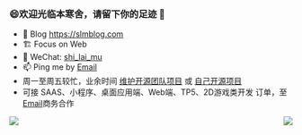 ### 😄欢迎光临本寒舍，请留下你的足迹 👋

- 🎨 Blog https://slmblog.com
- 🏗 Focus on Web
- 💬 WeChat: [shi_lai_mu](shi_lai_mu)
- 📫 Ping me by [Email](mailto:admin@slmblog.com)
- 周一至周五较忙，业余时间 [维护开源团队项目](https://github.com/wangeditor-team) 或 [自己开源项目](https://github.com/shi-lai-mu)
- 可接 SAAS、小程序、桌面应用端、Web端、TP5、2D游戏类开发 订单，至[Email](mailto:admin@slmblog.com)商务合作

<div>
  <img align="left" src=https://github-readme-stats.vercel.app/api/top-langs/?username=shi-lai-mu&show_icons=true&icon_color=ad0d52&text_color=24292e&bg_color=ffffff&hide_title=true" />
</div>
<div>
  <img align="right" src="https://github-readme-stats.vercel.app/api?username=shi-lai-mu&show_icons=true&icon_color=ad0d52&text_color=24292e&bg_color=ffffff&hide_title=true&count_private=true" />
</div>

